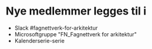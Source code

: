 # Nye medlemmer legges til i 
- Slack #fagnettverk-for-arkitektur
- Microsoftgruppe "FN_Fagnettverk for arkitektur"
- Kalenderserie-serie
